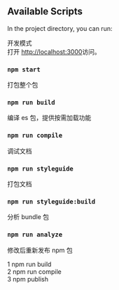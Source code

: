 ## Available Scripts

In the project directory, you can run:

开发模式<br>
打开 [http://localhost:3000](http://localhost:3000)访问。

### `npm start`

打包整个包

### `npm run build`

编译 es 包，提供按需加载功能

### `npm run compile`

调试文档

### `npm run styleguide`

打包文档

### `npm run styleguide:build`

分析 bundle 包

### `npm run analyze`

修改后重新发布 npm 包<br>

1 npm run build<br>
2 npm run compile<br>
3 npm publish<br>
